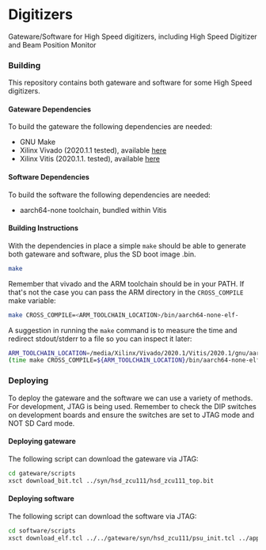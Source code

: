 Digitizers
==========

Gateware/Software for High Speed digitizers, including
High Speed Digitizer and Beam Position Monitor

### Building

This repository contains both gateware and software
for some High Speed digitizers.

#### Gateware Dependencies

To build the gateware the following dependencies are needed:

* GNU Make
* Xilinx Vivado (2020.1.1 tested), available [here](https://www.xilinx.com/support/download/index.html/content/xilinx/en/downloadNav/vivado-design-tools.html)
* Xilinx Vitis (2020.1.1. tested), available [here](https://www.xilinx.com/support/download/index.html/content/xilinx/en/downloadNav/vitis.html)

#### Software Dependencies

To build the software the following dependencies are needed:

* aarch64-none toolchain, bundled within Vitis

#### Building Instructions

With the dependencies in place a simple `make` should be able to generate
both gateware and software, plus the SD boot image .bin.

```bash
make
```

Remember that vivado and the ARM toolchain should be in your PATH. If that's
not the case you can pass the ARM directory in the `CROSS_COMPILE` make
variable:

```bash
make CROSS_COMPILE=<ARM_TOOLCHAIN_LOCATION>/bin/aarch64-none-elf-
```

A suggestion in running the `make` command is to measure the time
and redirect stdout/stderr to a file so you can inspect it later:

```bash
ARM_TOOLCHAIN_LOCATION=/media/Xilinx/Vivado/2020.1/Vitis/2020.1/gnu/aarch64/lin/aarch64-none
(time make CROSS_COMPILE=${ARM_TOOLCHAIN_LOCATION}/bin/aarch64-none-elf-; date) 2>&1 | tee make_output
```

### Deploying

To deploy the gateware and the software we can use a variety of
methods. For development, JTAG is being used. Remember to check
the DIP switches on development boards and ensure the switches
are set to JTAG mode and NOT SD Card mode.

#### Deploying gateware

The following script can download the gateware via JTAG:

```bash
cd gateware/scripts
xsct download_bit.tcl ../syn/hsd_zcu111/hsd_zcu111_top.bit
```

#### Deploying software

The following script can download the software via JTAG:

```bash
cd software/scripts
xsct download_elf.tcl ../../gateware/syn/hsd_zcu111/psu_init.tcl ../app/hsd/hsd_zcu111.elf
```
